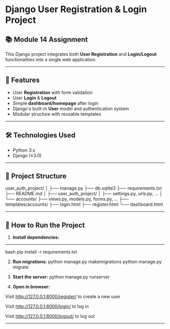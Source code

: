 # Django User Registration & Login Project

## 📚 Module 14 Assignment

This Django project integrates both **User Registration** and **Login/Logout** functionalities into a single web application.

---

## 🚀 Features

- User **Registration** with form validation
- User **Login** & **Logout**
- Simple **dashboard/homepage** after login
- Django's built-in **User** model and authentication system
- Modular structure with reusable templates

---

## 🛠️ Technologies Used

- Python 3.x
- Django (≥3.0)

---

## 📂 Project Structure
user_auth_project/
│
├── manage.py
├── db.sqlite3
├── requirements.txt
├── README.md
│
├── user_auth_project/
│ ├── settings.py, urls.py, ...
│
└── accounts/
├── views.py, models.py, forms.py, ...
├── templates/accounts/
├── login.html
├── register.html
└── dashboard.html

---

## 🧪 How to Run the Project

1. **Install dependencies:**
---
bash
pip install -r requirements.txt


2. **Run migrations:**
python manage.py makemigrations
python manage.py migrate

3. **Start the server:**
python manage.py runserver

4. **Open in browser:**

Visit http://127.0.0.1:8000/register/ to create a new user

Visit http://127.0.0.1:8000/login/ to log in

Visit http://127.0.0.1:8000/logout/ to log out

---
